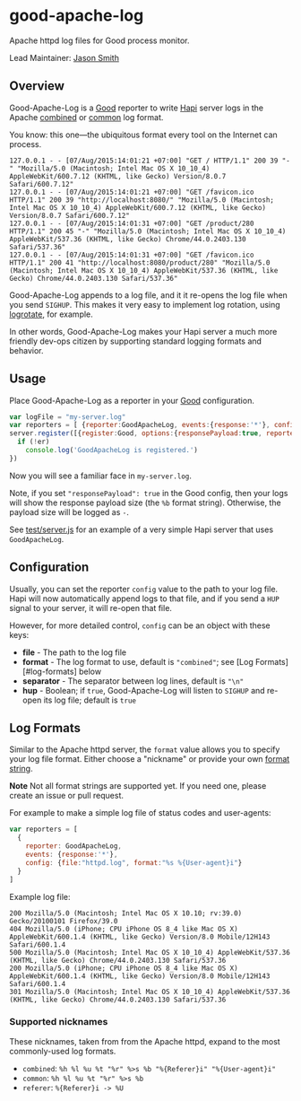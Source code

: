 # good-apache-log

Apache httpd log files for Good process monitor.

Lead Maintainer: [Jason Smith][jhs]

## Overview

Good-Apache-Log is a [Good][good] reporter to write [Hapi][hapi] server logs in the Apache [combined][combined-format] or [common][common-format] log format.

You know: this one&mdash;the ubiquitous format every tool on the Internet can process.

    127.0.0.1 - - [07/Aug/2015:14:01:21 +07:00] "GET / HTTP/1.1" 200 39 "-" "Mozilla/5.0 (Macintosh; Intel Mac OS X 10_10_4) AppleWebKit/600.7.12 (KHTML, like Gecko) Version/8.0.7 Safari/600.7.12"
    127.0.0.1 - - [07/Aug/2015:14:01:21 +07:00] "GET /favicon.ico HTTP/1.1" 200 39 "http://localhost:8080/" "Mozilla/5.0 (Macintosh; Intel Mac OS X 10_10_4) AppleWebKit/600.7.12 (KHTML, like Gecko) Version/8.0.7 Safari/600.7.12"
    127.0.0.1 - - [07/Aug/2015:14:01:31 +07:00] "GET /product/280 HTTP/1.1" 200 45 "-" "Mozilla/5.0 (Macintosh; Intel Mac OS X 10_10_4) AppleWebKit/537.36 (KHTML, like Gecko) Chrome/44.0.2403.130 Safari/537.36"
    127.0.0.1 - - [07/Aug/2015:14:01:31 +07:00] "GET /favicon.ico HTTP/1.1" 200 41 "http://localhost:8080/product/280" "Mozilla/5.0 (Macintosh; Intel Mac OS X 10_10_4) AppleWebKit/537.36 (KHTML, like Gecko) Chrome/44.0.2403.130 Safari/537.36"

Good-Apache-Log appends to a log file, and it it re-opens the log file when you send `SIGHUP`. This makes it very easy to implement log rotation, using [logrotate][logrotate], for example.

In other words, Good-Apache-Log makes your Hapi server a much more friendly dev-ops citizen by supporting standard logging formats and behavior.

## Usage

Place Good-Apache-Log as a reporter in your [Good][good] configuration.

``` js
var logFile = "my-server.log"
var reporters = [ {reporter:GoodApacheLog, events:{response:'*'}, config:logFile} ]
server.register([{register:Good, options:{responsePayload:true, reporters:reporters}}], function(er) {
  if (!er)
    console.log('GoodApacheLog is registered.')
})
```

Now you will see a familiar face in `my-server.log`.

Note, if you set `"responsePayload": true` in the Good config, then your logs will show the response payload size (the `%b` format string). Otherwise, the payload size will be logged as `-`.

See [test/server.js][server.js] for an example of a very simple Hapi server that uses `GoodApacheLog`.

## Configuration

Usually, you can set the reporter `config` value to the path to your log file. Hapi will now automatically append logs to that file, and if you send a `HUP` signal to your server, it will re-open that file.

However, for more detailed control, `config` can be an object with these keys:

* **file** - The path to the log file
* **format** - The log format to use, default is `"combined"`; see [Log Formats][#log-formats] below
* **separator** - The separator between log lines, default is `"\n"`
* **hup** - Boolean; if `true`, Good-Apache-Log will listen to `SIGHUP` and re-open its log file; default is `true`

## Log Formats

Similar to the Apache httpd server, the `format` value allows you to specify your log file format. Either choose a "nickname" or provide your own [format string][formats].

**Note** Not all format strings are supported yet. If you need one, please create an issue or pull request.

For example to make a simple log file of status codes and user-agents:

``` js
var reporters = [
  {
    reporter: GoodApacheLog,
    events: {response:'*'},
    config: {file:"httpd.log", format:"%s %{User-agent}i"}
  }
]
```

Example log file:

    200 Mozilla/5.0 (Macintosh; Intel Mac OS X 10.10; rv:39.0) Gecko/20100101 Firefox/39.0
    404 Mozilla/5.0 (iPhone; CPU iPhone OS 8_4 like Mac OS X) AppleWebKit/600.1.4 (KHTML, like Gecko) Version/8.0 Mobile/12H143 Safari/600.1.4
    500 Mozilla/5.0 (Macintosh; Intel Mac OS X 10_10_4) AppleWebKit/537.36 (KHTML, like Gecko) Chrome/44.0.2403.130 Safari/537.36
    200 Mozilla/5.0 (iPhone; CPU iPhone OS 8_4 like Mac OS X) AppleWebKit/600.1.4 (KHTML, like Gecko) Version/8.0 Mobile/12H143 Safari/600.1.4
    301 Mozilla/5.0 (Macintosh; Intel Mac OS X 10_10_4) AppleWebKit/537.36 (KHTML, like Gecko) Chrome/44.0.2403.130 Safari/537.36

### Supported nicknames

These nicknames, taken from from the Apache httpd, expand to the most commonly-used log formats.

* `combined`: `%h %l %u %t "%r" %>s %b "%{Referer}i" "%{User-agent}i"`
* `common`: `%h %l %u %t "%r" %>s %b`
* `referer`: `%{Referer}i -> %U`

[jhs]: https://github.com/jhs
[good]: https://github.com/hapijs/good
[hapi]: http://hapijs.com/
[combined-format]: http://httpd.apache.org/docs/1.3/logs.html#combined
[common-format]: http://httpd.apache.org/docs/1.3/logs.html#common
[logrotate]: http://www.linuxcommand.org/man_pages/logrotate8.html
[server.js]: ./test/server.js
[formats]: http://httpd.apache.org/docs/2.2/mod/mod_log_config.html#formats
